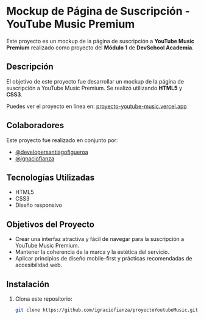 # Mockup de Página de Suscripción - YouTube Music Premium

Este proyecto es un mockup de la página de suscripción a **YouTube Music Premium** realizado como proyecto del **Módulo 1** de **DevSchool Academia**.

## Descripción

El objetivo de este proyecto fue desarrollar un mockup de la página de suscripción a YouTube Music Premium. Se realizó utilizando **HTML5** y **CSS3**.

Puedes ver el proyecto en línea en: [proyecto-youtube-music.vercel.app](proyecto-youtube-music.vercel.app)

## Colaboradores

Este proyecto fue realizado en conjunto por:

- [@developersantiagofigueroa](https://github.com/developersantiagofigueroa)
- [@ignaciofianza](https://github.com/ignaciofianza)

## Tecnologías Utilizadas

- HTML5
- CSS3
- Diseño responsivo

## Objetivos del Proyecto

- Crear una interfaz atractiva y fácil de navegar para la suscripción a YouTube Music Premium.
- Mantener la coherencia de la marca y la estética del servicio.
- Aplicar principios de diseño mobile-first y prácticas recomendadas de accesibilidad web.

## Instalación

1. Clona este repositorio:
   ```bash
   git clone https://github.com/ignaciofianza/proyectoYoutubeMusic.git
